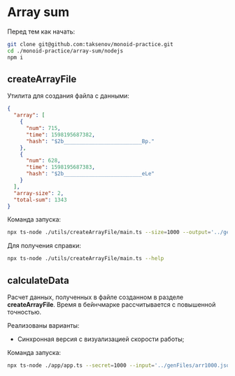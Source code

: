 # Array sum

Перед тем как начать:

```bash
git clone git@github.com:taksenov/monoid-practice.git
cd ./monoid-practice/array-sum/nodejs
npm i
```

## createArrayFile

Утилита для создания файла с данными:

```json
{
  "array": [
    {
      "num": 715,
      "time": 1598195687382,
      "hash": "$2b_________________________Bp."
    },
    {
      "num": 628,
      "time": 1598195687383,
      "hash": "$2b_________________________eLe"
    }
  ],
  "array-size": 2,
  "total-sum": 1343
}
```

Команда запуска:

```bash
npx ts-node ./utils/createArrayFile/main.ts --size=1000 --output='../genFiles/arr1000.json' --secret=Use_Your_SCRT_For_Encrypt
```

Для получения справки:

```bash
npx ts-node ./utils/createArrayFile/main.ts --help
```

## calculateData

Расчет данных, полученных в файле созданном в разделе **createArrayFile**. Время
в бейнчмарке рассчитывается с повышенной точностью.

Реализованы варианты:

- Синхронная версия с визуализацией скорости работы;

Команда запуска:

```bash
npx ts-node ./app/app.ts --secret=1000 --input='../genFiles/arr1000.json' --secret=Use_Your_SCRT_For_Decrypt
```
